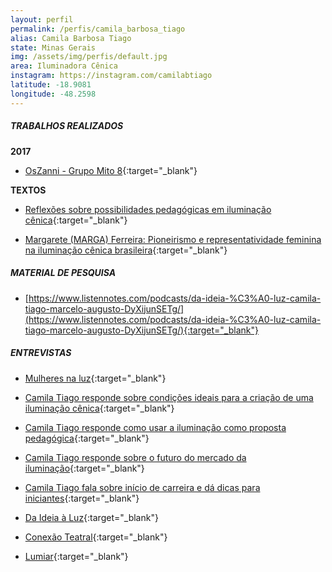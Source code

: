 ```yaml
---
layout: perfil
permalink: /perfis/camila_barbosa_tiago
alias: Camila Barbosa Tiago
state: Minas Gerais
img: /assets/img/perfis/default.jpg
area: Iluminadora Cênica
instagram: https://instagram.com/camilabtiago
latitude: -18.9081
longitude: -48.2598
---
```


##### **TRABALHOS REALIZADOS**

**2017**

- [OsZanni - Grupo Mito 8](https://www.youtube.com/watch?v=t2JdJTxju1g){:target="_blank"}

**TEXTOS**

- [Reflexões sobre possibilidades pedagógicas em iluminação cênica](https://repositorio.ufrn.br/handle/123456789/28285){:target="_blank"}

- [Margarete (MARGA) Ferreira: Pioneirismo e representatividade feminina na iluminação cênica brasileira](https://periodicos.udesc.br/index.php/aluzemcena/article/view/20784){:target="_blank"}

##### **MATERIAL DE PESQUISA**

- [https://www.listennotes.com/podcasts/da-ideia-%C3%A0-luz-camila-tiago-marcelo-augusto-DyXijunSETg/](https://www.listennotes.com/podcasts/da-ideia-%C3%A0-luz-camila-tiago-marcelo-augusto-DyXijunSETg/){:target="_blank"}

##### **ENTREVISTAS**

- [Mulheres na luz](https://www.facebook.com/mulheresnaluz/videos/mulheresnaluzparte-4-camila-tiago-camilabtiago-responde-perguntas-por-v%C3%ADdeo-no-v/662707071186573/){:target="_blank"}

- [Camila Tiago responde sobre condições ideais para a criação de uma iluminação cênica](https://www.youtube.com/watch?v=gXoQk9U_NJc){:target="_blank"}

- [Camila Tiago responde como usar a iluminação como proposta pedagógica](https://www.youtube.com/watch?v=9wehRjnUuz8){:target="_blank"}

- [Camila Tiago responde sobre o futuro do mercado da iluminação](https://www.youtube.com/watch?v=feXZTK0ZjNw){:target="_blank"}

- [Camila Tiago fala sobre início de carreira e dá dicas para iniciantes](https://www.youtube.com/watch?v=WgRBtswLNxI){:target="_blank"}

- [Da Ideia à Luz](https://www.youtube.com/watch?v=5ipCgWzhb1Y){:target="_blank"}

- [Conexão Teatral](https://www.youtube.com/watch?v=SYfuxMVyPQU){:target="_blank"}

- [Lumiar](https://www.youtube.com/watch?v=_Jo9nCVLw-E){:target="_blank"}

 

